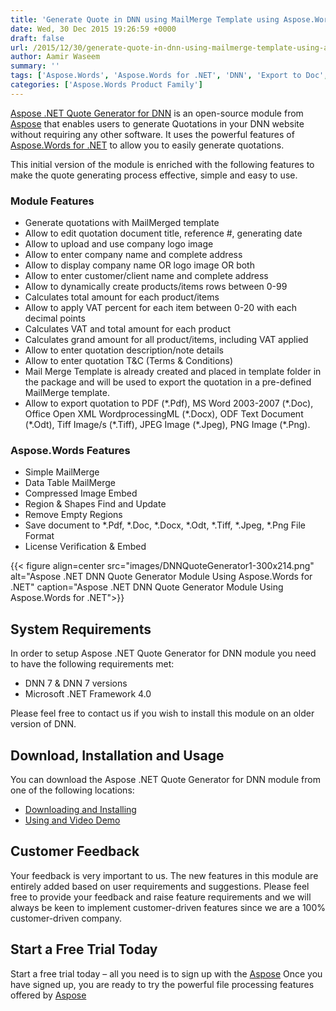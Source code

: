 ```yaml
---
title: 'Generate Quote in DNN using MailMerge Template using Aspose.Words'
date: Wed, 30 Dec 2015 19:26:59 +0000
draft: false
url: /2015/12/30/generate-quote-in-dnn-using-mailmerge-template-using-aspose.words/
author: Aamir Waseem
summary: ''
tags: ['Aspose.Words', 'Aspose.Words for .NET', 'DNN', 'Export to Doc', 'Export to Docx', 'Export to PDF', 'Export to image file format', 'Module', 'Quote Generator', 'mail merge with regions']
categories: ['Aspose.Words Product Family']
---
```


[Aspose .NET Quote Generator for DNN][1] is an open-source module from [Aspose][2] that enables users to generate Quotations in your DNN website without requiring any other software. It uses the powerful features of [Aspose.Words for .NET][3] to allow you to easily generate quotations.[](https://docs.aspose.com/ "Source Code - Aspose .NET Quote Generator for DNN")

This initial version of the module is enriched with the following features to make the quote generating process effective, simple and easy to use.

### **Module Features**

*   Generate quotations with MailMerged template
*   Allow to edit quotation document title, reference #, generating date
*   Allow to upload and use company logo image
*   Allow to enter company name and complete address
*   Allow to display company name OR logo image OR both
*   Allow to enter customer/client name and complete address
*   Allow to dynamically create products/items rows between 0-99
*   Calculates total amount for each product/items
*   Allow to apply VAT percent for each item between 0-20 with each decimal points
*   Calculates VAT and total amount for each product
*   Calculates grand amount for all product/items, including VAT applied
*   Allow to enter quotation description/note details
*   Allow to enter quotation T&C (Terms & Conditions)
*   Mail Merge Template is already created and placed in template folder in the package and will be used to export the quotation in a pre-defined MailMerge template.
*   Allow to export quotation to PDF (\*.Pdf), MS Word 2003-2007 (\*.Doc), Office Open XML WordprocessingML (\*.Docx), ODF Text Document (\*.Odt), Tiff Image/s (\*.Tiff), JPEG Image (\*.Jpeg), PNG Image (\*.Png).

### **Aspose.Words Features**

*   Simple MailMerge
*   Data Table MailMerge
*   Compressed Image Embed
*   Region & Shapes Find and Update
*   Remove Empty Regions
*   Save document to \*.Pdf, \*.Doc, \*.Docx, \*.Odt, \*.Tiff, \*.Jpeg, \*.Png File Format
*   License Verification & Embed



{{< figure align=center src="images/DNNQuoteGenerator1-300x214.png" alt="Aspose .NET DNN Quote Generator Module Using Aspose.Words for .NET" caption="Aspose .NET DNN Quote Generator Module Using Aspose.Words for .NET">}}


## System Requirements

In order to setup Aspose .NET Quote Generator for DNN module you need to have the following requirements met:

*   DNN 7 & DNN 7 versions
*   Microsoft .NET Framework 4.0

Please feel free to contact us if you wish to install this module on an older version of DNN.

## Download, Installation and Usage

You can download the Aspose .NET Quote Generator for DNN module from one of the following locations:

*   [Downloading and Installing][4]
*   [Using and Video Demo][5]

## Customer Feedback

Your feedback is very important to us. The new features in this module are entirely added based on user requirements and suggestions. Please feel free to provide your feedback and raise feature requirements and we will always be keen to implement customer-driven features since we are a 100% customer-driven company.

## Start a Free Trial Today

Start a free trial today – all you need is to sign up with the [Aspose][6] Once you have signed up, you are ready to try the powerful file processing features offered by [Aspose][7]




[1]: https://docs.aspose.com/words/net/dnn-quote-generator-module/
[2]: http://www.aspose.com/
[3]: https://products.aspose.com/words/net/
[4]: https://docs.aspose.com/words/net/dnn-quote-generator-module/#downloading
[5]: https://docs.aspose.com/words/net/dnn-quote-generator-module/#video-demo
[6]: http://www.aspose.com
[7]: http://www.aspose.com/.NET/total-component.aspx




